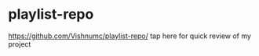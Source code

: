 # playlist-repo

https://github.com/Vishnumc/playlist-repo/ tap here for quick review of my project

